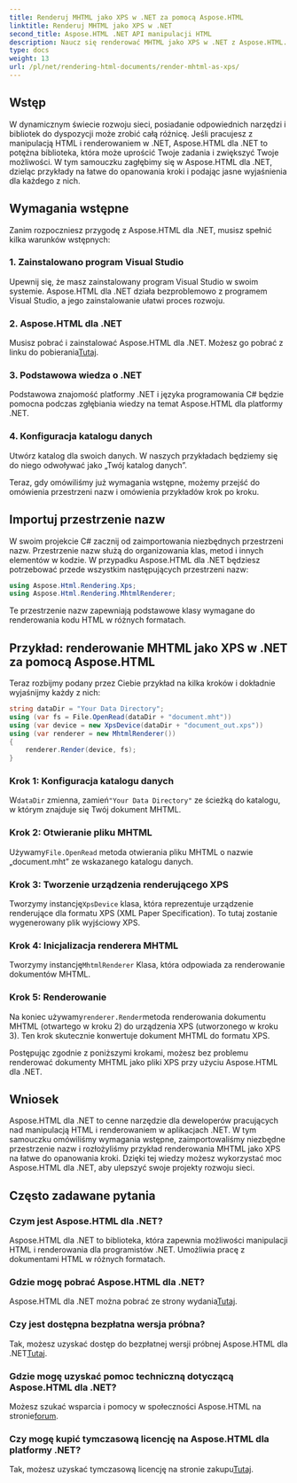 ```yaml
---
title: Renderuj MHTML jako XPS w .NET za pomocą Aspose.HTML
linktitle: Renderuj MHTML jako XPS w .NET
second_title: Aspose.HTML .NET API manipulacji HTML
description: Naucz się renderować MHTML jako XPS w .NET z Aspose.HTML. Udoskonal swoje umiejętności manipulacji HTML i przyspiesz swoje projekty rozwoju sieci!
type: docs
weight: 13
url: /pl/net/rendering-html-documents/render-mhtml-as-xps/
---
```

## Wstęp

W dynamicznym świecie rozwoju sieci, posiadanie odpowiednich narzędzi i bibliotek do dyspozycji może zrobić całą różnicę. Jeśli pracujesz z manipulacją HTML i renderowaniem w .NET, Aspose.HTML dla .NET to potężna biblioteka, która może uprościć Twoje zadania i zwiększyć Twoje możliwości. W tym samouczku zagłębimy się w Aspose.HTML dla .NET, dzieląc przykłady na łatwe do opanowania kroki i podając jasne wyjaśnienia dla każdego z nich.

## Wymagania wstępne

Zanim rozpoczniesz przygodę z Aspose.HTML dla .NET, musisz spełnić kilka warunków wstępnych:

### 1. Zainstalowano program Visual Studio

Upewnij się, że masz zainstalowany program Visual Studio w swoim systemie. Aspose.HTML dla .NET działa bezproblemowo z programem Visual Studio, a jego zainstalowanie ułatwi proces rozwoju.

### 2. Aspose.HTML dla .NET

 Musisz pobrać i zainstalować Aspose.HTML dla .NET. Możesz go pobrać z linku do pobierania[Tutaj](https://releases.aspose.com/html/net/).

### 3. Podstawowa wiedza o .NET

Podstawowa znajomość platformy .NET i języka programowania C# będzie pomocna podczas zgłębiania wiedzy na temat Aspose.HTML dla platformy .NET.

### 4. Konfiguracja katalogu danych

Utwórz katalog dla swoich danych. W naszych przykładach będziemy się do niego odwoływać jako „Twój katalog danych”.

Teraz, gdy omówiliśmy już wymagania wstępne, możemy przejść do omówienia przestrzeni nazw i omówienia przykładów krok po kroku.

## Importuj przestrzenie nazw

W swoim projekcie C# zacznij od zaimportowania niezbędnych przestrzeni nazw. Przestrzenie nazw służą do organizowania klas, metod i innych elementów w kodzie. W przypadku Aspose.HTML dla .NET będziesz potrzebować przede wszystkim następujących przestrzeni nazw:

```csharp
using Aspose.Html.Rendering.Xps;
using Aspose.Html.Rendering.MhtmlRenderer;
```

Te przestrzenie nazw zapewniają podstawowe klasy wymagane do renderowania kodu HTML w różnych formatach.

## Przykład: renderowanie MHTML jako XPS w .NET za pomocą Aspose.HTML

Teraz rozbijmy podany przez Ciebie przykład na kilka kroków i dokładnie wyjaśnijmy każdy z nich:

```csharp
string dataDir = "Your Data Directory";
using (var fs = File.OpenRead(dataDir + "document.mht"))
using (var device = new XpsDevice(dataDir + "document_out.xps"))
using (var renderer = new MhtmlRenderer())
{
    renderer.Render(device, fs);
}
```

### Krok 1: Konfiguracja katalogu danych

 W`dataDir` zmienna, zamień`"Your Data Directory"` ze ścieżką do katalogu, w którym znajduje się Twój dokument MHTML.

### Krok 2: Otwieranie pliku MHTML

 Używamy`File.OpenRead` metoda otwierania pliku MHTML o nazwie „document.mht” ze wskazanego katalogu danych.

### Krok 3: Tworzenie urządzenia renderującego XPS

 Tworzymy instancję`XpsDevice` klasa, która reprezentuje urządzenie renderujące dla formatu XPS (XML Paper Specification). To tutaj zostanie wygenerowany plik wyjściowy XPS.

### Krok 4: Inicjalizacja renderera MHTML

 Tworzymy instancję`MhtmlRenderer` Klasa, która odpowiada za renderowanie dokumentów MHTML.

### Krok 5: Renderowanie

 Na koniec używamy`renderer.Render`metoda renderowania dokumentu MHTML (otwartego w kroku 2) do urządzenia XPS (utworzonego w kroku 3). Ten krok skutecznie konwertuje dokument MHTML do formatu XPS.

Postępując zgodnie z poniższymi krokami, możesz bez problemu renderować dokumenty MHTML jako pliki XPS przy użyciu Aspose.HTML dla .NET.

## Wniosek

Aspose.HTML dla .NET to cenne narzędzie dla deweloperów pracujących nad manipulacją HTML i renderowaniem w aplikacjach .NET. W tym samouczku omówiliśmy wymagania wstępne, zaimportowaliśmy niezbędne przestrzenie nazw i rozłożyliśmy przykład renderowania MHTML jako XPS na łatwe do opanowania kroki. Dzięki tej wiedzy możesz wykorzystać moc Aspose.HTML dla .NET, aby ulepszyć swoje projekty rozwoju sieci.

## Często zadawane pytania

### Czym jest Aspose.HTML dla .NET?
Aspose.HTML dla .NET to biblioteka, która zapewnia możliwości manipulacji HTML i renderowania dla programistów .NET. Umożliwia pracę z dokumentami HTML w różnych formatach.

### Gdzie mogę pobrać Aspose.HTML dla .NET?
 Aspose.HTML dla .NET można pobrać ze strony wydania[Tutaj](https://releases.aspose.com/html/net/).

### Czy jest dostępna bezpłatna wersja próbna?
 Tak, możesz uzyskać dostęp do bezpłatnej wersji próbnej Aspose.HTML dla .NET[Tutaj](https://releases.aspose.com/).

### Gdzie mogę uzyskać pomoc techniczną dotyczącą Aspose.HTML dla .NET?
Możesz szukać wsparcia i pomocy w społeczności Aspose.HTML na stronie[forum](https://forum.aspose.com/).

### Czy mogę kupić tymczasową licencję na Aspose.HTML dla platformy .NET?
 Tak, możesz uzyskać tymczasową licencję na stronie zakupu[Tutaj](https://purchase.aspose.com/temporary-license/).